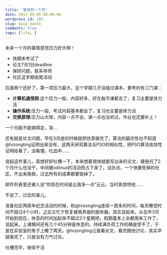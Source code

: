 ```yaml
---
title: '紧张的一个月'
date: 2011-06-05 00:00:00
wordpress_id: 182
slug: busy_month
comments: true
tags: [life, ]
---
```

未来一个月的事情感觉压力好大啊！
<ul>
	<li>快期末考试了</li>
	<li>论文7月1日deadline</li>
	<li>保研问题，联系导师</li>
	<li>社区这学期收尾活动</li>
</ul>
后面两个还好了，第一项压力最大，这个学期几乎没碰过课本，要考的有三门课：
<ul>
	<li><strong>计算机通信网</strong>:这个压力一般，内容好多，好在每节课都去了，复习主要是体力活</li>
	<li><strong>操作系统</strong>:压力一般，考试内容基本都会了，复习也主要是体力活</li>
	<li><strong>交换原理</strong>:压力山大呀，内容一点不会，课一点也没听过，作业也还要补上！</li>
</ul>
一个月能不能搞得定，哭…

还有就是论文问题，早在3月底的时候就把仿真做完了，算法的最优性也不知道@lvzongting证明出来没有，这两天研究算法与PSO的相似性，把PSO算法收敛性证明给看了，没看懂，吐血中……

说起这件事儿，真想好好吐槽一下，本来想着很快就能写出来的论文，硬是托了2个月什么也没干，中间被xdlinux的活动抢占下来了。没办法，一个快要死掉的社区，不出来挽救，过去所有的成果都要毁掉了。

邮件列表里还被人说“你现在时间是比我多一点”云云，当时真想喷他……

不说了，过去的事儿。

准备社区两周年纪念活动的时候，和@lvzongting连续一周多的时间，每天睡觉时间不超过4个小时，之后又忙于恢复被我弄崩的服务器。其实说起来，从去年3月开始到现在，休息的时间加起来不超过2个星期吧，假期基本上全都用来工作了，说起来，上课期间还有几个45分钟是休息的。持续满负荷工作的确是受不了，于是在实验室的凳子上睡了两天。@lvzongting让我看论文，看完跟他讨论，其实早就看完了，只是没有力气讨论。

吐槽完毕，继续干活

